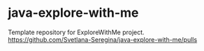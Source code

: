 # java-explore-with-me
Template repository for ExploreWithMe project.
https://github.com/Svetlana-Seregina/java-explore-with-me/pulls
